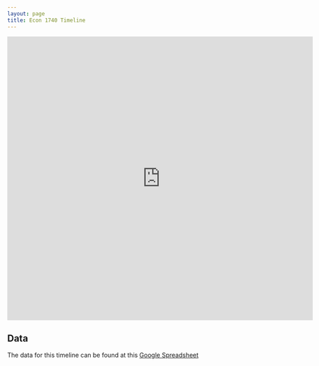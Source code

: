 ```yaml
---
layout: page
title: Econ 1740 Timeline
---
```


<iframe src='http://embed.verite.co/timeline/?source=0Aj-ePQ0Xr6fbdFFGY3NpZTR2aDFGQmducjlSLVJoRUE&font=Bevan-PotanoSans&maptype=toner&lang=en&height=650' width='700' height='650' frameborder='0'></iframe>

## Data

The data for this timeline can be found at this [Google Spreadsheet](https://docs.google.com/spreadsheet/pub?key=0Av3u8fmBuxVmdC1ZOWRkUFZsZVozMkJ3aGV2VnFvMGc&output=html)
